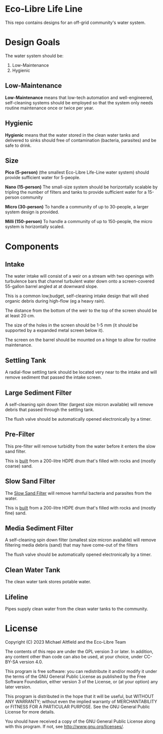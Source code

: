 # Eco-Libre Life Line

This repo contains designs for an off-grid community's water system.

# Design Goals

The water system should be:

1. Low-Maintenance
1. Hygienic

## Low-Maintenance

**Low-Maintenance** means that low-tech automation and well-engineered, self-cleaning systems should be employed so that the system only needs routine maintenance once or twice per year.

## Hygienic

**Hygienic** means that the water stored in the clean water tanks and delivered to sinks should free of contamination (bacteria, parasites) and be safe to drink.

## Size

**Pico (5-person)** (the smallest Eco-Libre Life-Line water system) should provide sufficient water for 5-people.

**Nano (15-person)** The small-size system should be horizontally scalable by tripling the number of filters and tanks to provide sufficient water for a 15-person community

**Micro (30-person)** To handle a community of up to 30-people, a larger system design is provided.

**Milli (150-person)** To handle a community of up to 150-people, the micro system is horizontally scaled.

# Components

## Intake

The water intake will consist of a weir on a stream with two openings with turbulence bars that channel turbulent water down onto a screen-covered 55-gallon barrel angled at at downward slope.

This is a common low,budget, self-cleaning intake design that will shed organic debris during high-flow (eg a heavy rain).

The distance from the bottom of the weir to the top of the screen should be at least 20 cm.

The size of the holes in the screen should be 1-5 mm (it should be supported by a expanded metal screen below it).

The screen on the barrel should be mounted on a hinge to allow for routine maintenance.

## Settling Tank

A radial-flow settling tank should be located very near to the intake and will remove sediment that passed the intake screen.

## Large Sediment Filter

A self-cleaning spin down filter (largest size micron available) will remove debris that passed through the settling tank.

The flush valve should be automatically opened electronically by a timer.

## Pre-Filter

This pre-filter will remove turbidity from the water before it enters the slow sand filter.

This is [built](https://web.archive.org/web/20070728135100/http://www.refugeecamp.org/learnmore/water/slow_sand_filter.htm) from a 200-litre HDPE drum that's filled with rocks and (mostly coarse) sand.

## Slow Sand Filter

The [Slow Sand Filter](https://en.wikipedia.org/wiki/Slow_sand_filter) will remove harmful bacteria and parasites from the water.

This is [built](https://web.archive.org/web/20070728135100/http://www.refugeecamp.org/learnmore/water/slow_sand_filter.htm) from a 200-litre HDPE drum that's filled with rocks and (mostly fine) sand.

## Media Sediment Filter

A self-cleaning spin down filter (smallest size micron available) will remove filtering media debris (sand) that may have come-out of the filters

The flush valve should be automatically opened electronically by a timer.

## Clean Water Tank

The clean water tank stores potable water.

## Lifeline

Pipes supply clean water from the clean water tanks to the community.

# License

Copyright (C) 2023 Michael Altfield and the Eco-Libre Team

The contents of this repo are under the GPL version 3 or later.
In addition, any content other than code can also be used, at your
choice, under CC-BY-SA version 4.0.

This program is free software: you can redistribute it and/or modify
it under the terms of the GNU General Public License as published by
the Free Software Foundation, either version 3 of the License, or
(at your option) any later version.

This program is distributed in the hope that it will be useful,
but WITHOUT ANY WARRANTY; without even the implied warranty of
MERCHANTABILITY or FITNESS FOR A PARTICULAR PURPOSE.  See the
GNU General Public License for more details.

You should have received a copy of the GNU General Public License
along with this program.  If not, see <http://www.gnu.org/licenses/>.
